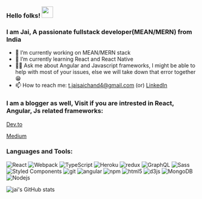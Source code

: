 ### Hello folks! <img src="https://raw.githubusercontent.com/MartinHeinz/MartinHeinz/master/wave.gif" width="30px"> 
<h3 >I am Jai, A passionate fullstack developer(MEAN/MERN) from India</h3>

- 🔭 I’m currently working on MEAN/MERN stack
- 🌱 I’m currently learning React and React Native
- 👨‍💻 Ask me about Angular and Javascript frameworks, I might be able to help with most of your issues, else we will take down that error together 😁
- 📫 How to reach me: t.jaisaichand4@gmail.com (or) <a href="https://www.linkedin.com/in/jai-sai-chand-405aa41b2" target="blank">LinkedIn</a> 

<h3 align="left">I am a blogger as well, Visit if you are intrested in React, Angular, Js related frameworks:</h3>
<p align="left">
<a href="https://dev.to/jaisaichand" target="blank"> Dev.to</a> 

</p>

<p align="left">

  <a href="https://medium.com/@jaisaichand" target="blank">Medium</a>
</p>

<h3 align="left">Languages and Tools:</h3>
<p>
  <img alt="React" src="https://img.shields.io/badge/-React-45b8d8?style=flat-square&logo=react&logoColor=white" />
  <img alt="Webpack" src="https://img.shields.io/badge/-Webpack-8DD6F9?style=flat-square&logo=webpack&logoColor=white" /> 
  <img alt="TypeScript" src="https://img.shields.io/badge/-TypeScript-007ACC?style=flat-square&logo=typescript&logoColor=white" />
  <img alt="Heroku" src="https://img.shields.io/badge/-Heroku-430098?style=flat-square&logo=heroku&logoColor=white" />
  <img alt="redux" src="https://img.shields.io/badge/-Redux-764ABC?style=flat-square&logo=redux&logoColor=white" />
  <img alt="GraphQL" src="https://img.shields.io/badge/-GraphQL-E10098?style=flat-square&logo=graphql&logoColor=white" />
  <img alt="Sass" src="https://img.shields.io/badge/-Sass-CC6699?style=flat-square&logo=sass&logoColor=white" />
  <img alt="Styled Components" src="https://img.shields.io/badge/-Styled_Components-db7092?style=flat-square&logo=styled-components&logoColor=white" />
  <img alt="git" src="https://img.shields.io/badge/-Git-F05032?style=flat-square&logo=git&logoColor=white" />
  <img alt="angular" src="https://img.shields.io/badge/-Angular-DD0031?style=flat-square&logo=angular&logoColor=white" />
  <img alt="npm" src="https://img.shields.io/badge/-NPM-CB3837?style=flat-square&logo=npm&logoColor=white" />
  <img alt="html5" src="https://img.shields.io/badge/-HTML5-E34F26?style=flat-square&logo=html5&logoColor=white" />
  <img alt="d3js" src="https://img.shields.io/badge/-D3.js-F9A03C?style=flat-square&logo=d3.js&logoColor=white" />
  <img alt="MongoDB" src="https://img.shields.io/badge/-MongoDB-13aa52?style=flat-square&logo=mongodb&logoColor=white" />
  <img alt="Nodejs" src="https://img.shields.io/badge/-Nodejs-43853d?style=flat-square&logo=Node.js&logoColor=white" />
</p>


![jai's GitHub stats](https://github-readme-stats.vercel.app/api?username=jaisaichand&count_private=true&show_icons=true&hide=contribs)


